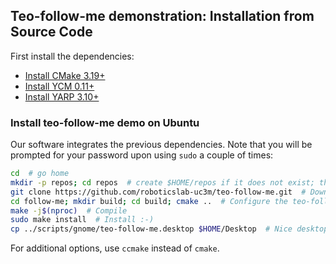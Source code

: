 ## Teo-follow-me demonstration: Installation from Source Code

First install the dependencies:
- [Install CMake 3.19+](https://github.com/roboticslab-uc3m/installation-guides/blob/master/docs/install-cmake.md)
- [Install YCM 0.11+](https://github.com/roboticslab-uc3m/installation-guides/blob/master/docs/install-ycm.md)
- [Install YARP 3.10+](https://github.com/roboticslab-uc3m/installation-guides/blob/master/docs/install-yarp.md)

### Install teo-follow-me demo on Ubuntu

Our software integrates the previous dependencies. Note that you will be prompted for your password upon using `sudo` a couple of times:

```bash
cd  # go home
mkdir -p repos; cd repos  # create $HOME/repos if it does not exist; then, enter it
git clone https://github.com/roboticslab-uc3m/teo-follow-me.git  # Download teo-follow-me demostration software from the repository
cd follow-me; mkdir build; cd build; cmake ..  # Configure the teo-follow-me demostration software
make -j$(nproc)  # Compile
sudo make install  # Install :-)
cp ../scripts/gnome/teo-follow-me.desktop $HOME/Desktop  # Nice desktop icon. May require some updates to point to path and icon.
```

For additional options, use `ccmake` instead of `cmake`.
